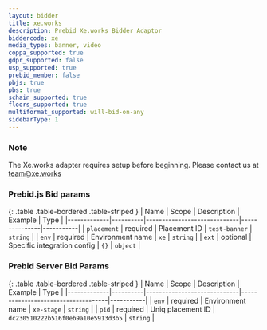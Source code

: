 ```yaml
---
layout: bidder
title: xe.works
description: Prebid Xe.works Bidder Adaptor
biddercode: xe
media_types: banner, video
coppa_supported: true
gdpr_supported: false
usp_supported: true
prebid_member: false
pbjs: true
pbs: true
schain_supported: true
floors_supported: true
multiformat_supported: will-bid-on-any
sidebarType: 1
---
```


### Note

The Xe.works adapter requires setup before beginning. Please contact us at <team@xe.works>

### Prebid.js Bid params

{: .table .table-bordered .table-striped }
| Name        | Scope    | Description                 | Example       | Type      |
|-------------|----------|-----------------------------|---------------|-----------|
| `placement` | required | Placement ID                | `test-banner` | `string`  |
| `env`       | required | Environment name            | `xe`          | `string`  |
| `ext`       | optional | Specific integration config | `{}`          | `object`  |

### Prebid Server Bid Params

{: .table .table-bordered .table-striped }
| Name        | Scope    | Description                 | Example                            | Type      |
|-------------|----------|-----------------------------|------------------------------------|-----------|
| `env`       | required | Environment name            | `xe-stage`                         | `string`  |
| `pid`       | required | Uniq placement ID           | `dc230510222b516f0eb9a10e5913d3b5` | `string`  |
